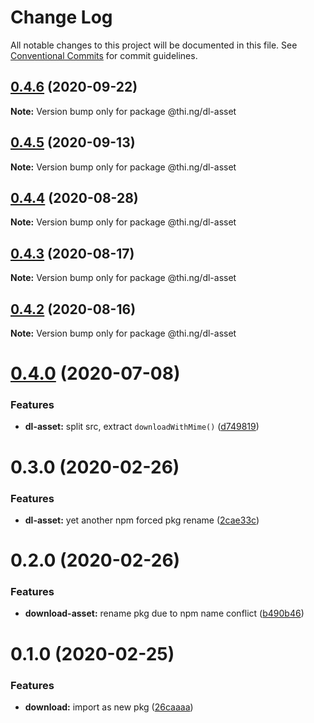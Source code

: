 # Change Log

All notable changes to this project will be documented in this file.
See [Conventional Commits](https://conventionalcommits.org) for commit guidelines.

## [0.4.6](https://github.com/thi-ng/umbrella/compare/@thi.ng/dl-asset@0.4.5...@thi.ng/dl-asset@0.4.6) (2020-09-22)

**Note:** Version bump only for package @thi.ng/dl-asset





## [0.4.5](https://github.com/thi-ng/umbrella/compare/@thi.ng/dl-asset@0.4.4...@thi.ng/dl-asset@0.4.5) (2020-09-13)

**Note:** Version bump only for package @thi.ng/dl-asset





## [0.4.4](https://github.com/thi-ng/umbrella/compare/@thi.ng/dl-asset@0.4.3...@thi.ng/dl-asset@0.4.4) (2020-08-28)

**Note:** Version bump only for package @thi.ng/dl-asset





## [0.4.3](https://github.com/thi-ng/umbrella/compare/@thi.ng/dl-asset@0.4.2...@thi.ng/dl-asset@0.4.3) (2020-08-17)

**Note:** Version bump only for package @thi.ng/dl-asset





## [0.4.2](https://github.com/thi-ng/umbrella/compare/@thi.ng/dl-asset@0.4.1...@thi.ng/dl-asset@0.4.2) (2020-08-16)

**Note:** Version bump only for package @thi.ng/dl-asset





# [0.4.0](https://github.com/thi-ng/umbrella/compare/@thi.ng/dl-asset@0.3.14...@thi.ng/dl-asset@0.4.0) (2020-07-08)


### Features

* **dl-asset:** split src, extract `downloadWithMime()` ([d749819](https://github.com/thi-ng/umbrella/commit/d74981963ce4bfbfe3465c71085995173826329c))





# 0.3.0 (2020-02-26)


### Features

* **dl-asset:** yet another npm forced pkg rename ([2cae33c](https://github.com/thi-ng/umbrella/commit/2cae33cabd379b3d449079edfc255d9cf56c34a5))





# 0.2.0 (2020-02-26)


### Features

* **download-asset:** rename pkg due to npm name conflict ([b490b46](https://github.com/thi-ng/umbrella/commit/b490b46994333103f653514c96531637d903202d))





# 0.1.0 (2020-02-25)


### Features

* **download:** import as new pkg ([26caaaa](https://github.com/thi-ng/umbrella/commit/26caaaadf6c3f7b6bb83e8a4160a91b7e2db8714))
